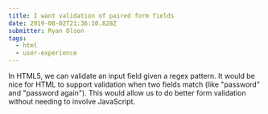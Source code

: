 ```yaml
---
title: I want validation of paired form fields
date: 2019-08-02T21:36:10.828Z
submitter: Ryan Olson
tags:
  - html
  - user-experience
---
```


In HTML5, we can validate an input field given a regex pattern. It would be nice for HTML to support validation when two fields match (like "password" and "password again"). This would allow us to do better form validation without needing to involve JavaScript.
